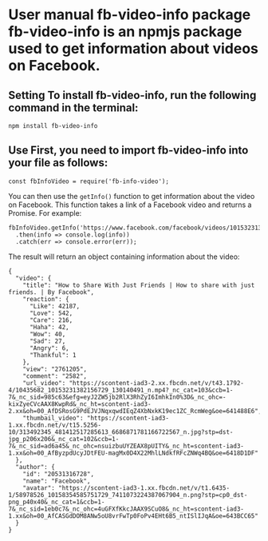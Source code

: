 # User manual fb-video-info package fb-video-info is an npmjs package used to get information about videos on Facebook. 
## Setting To install fb-video-info, run the following command in the terminal: 
```
npm install fb-video-info 
``` 
## Use First, you need to import fb-video-info into your file as follows: 
``` 
const fbInfoVideo = require('fb-info-video'); 
``` 
You can then use the `getInfo()` function to get information about the video on Facebook. This function takes a link of a Facebook video and returns a Promise. For example: 
```
fbInfoVideo.getInfo('https://www.facebook.com/facebook/videos/10153231379946729/')
  .then(info => console.log(info))
  .catch(err => console.error(err));
```
The result will return an object containing information about the video: 
```
{
  "video": {
    "title": "How to Share With Just Friends | How to share with just friends. | By Facebook",
    "reaction": {
      "Like": 42187,
      "Love": 542,
      "Care": 216,
      "Haha": 42,
      "Wow": 40,
      "Sad": 27,
      "Angry": 6,
      "Thankful": 1
    },
    "view": "2761205",
    "comment": "2582",
    "url_video": "https://scontent-iad3-2.xx.fbcdn.net/v/t43.1792-4/10435682_10153231382156729_130140491_n.mp4?_nc_cat=103&ccb=1-7&_nc_sid=985c63&efg=eyJ2ZW5jb2RlX3RhZyI6ImhkIn0%3D&_nc_ohc=-kixZyeCVcAAX8KwpRd&_nc_ht=scontent-iad3-2.xx&oh=00_AfDSRosG9PdEJVJNqxqwdIEqZ4XbNxkK19ec1ZC_RcmWeg&oe=641488E6",
    "thumbail_video": "https://scontent-iad3-1.xx.fbcdn.net/v/t15.5256-10/313492345_481412517285613_6686871781166722567_n.jpg?stp=dst-jpg_p206x206&_nc_cat=102&ccb=1-7&_nc_sid=ad6a45&_nc_ohc=nsuizbuUYZEAX8pUITY&_nc_ht=scontent-iad3-1.xx&oh=00_AfByzpdUcyJDtFEU-magMx0D4X22MhlLNdkfRFcZNWq4BQ&oe=6418D1DF"
  },
  "author": {
    "id": "20531316728",
    "name": "Facebook",
    "avatar": "https://scontent-iad3-1.xx.fbcdn.net/v/t1.6435-1/58978526_10158354585751729_7411073224387067904_n.png?stp=cp0_dst-png_p40x40&_nc_cat=1&ccb=1-7&_nc_sid=1eb0c7&_nc_ohc=4uGFXfKkcJAAX9SCuO8&_nc_ht=scontent-iad3-1.xx&oh=00_AfCASGdDOM8ANw5oU8vrFwTp0FoPv4EHt6B5_ntISlIJqA&oe=643BCC65"
  }
}
```